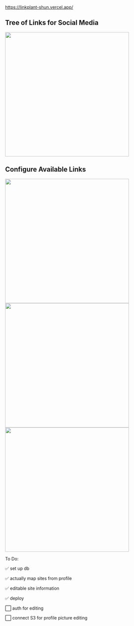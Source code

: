 https://linkplant-shun.vercel.app/

## Tree of Links for Social Media

<img src='https://github.com/japeotter21/linkplant/assets/97000604/c481a5d0-8d26-4de7-bfb1-d426550c6605' height='400' />





## Configure Available Links

<img src='https://github.com/japeotter21/linkplant/assets/97000604/4c0d786c-ff91-4270-8d3a-45aead61c548' height='400' />
<img src='https://github.com/japeotter21/linkplant/assets/97000604/74bb4876-ceba-417f-9b12-842345b8cd3f' height='400' />
<img src='https://github.com/japeotter21/linkplant/assets/97000604/3362beb2-b7fd-4529-902d-7d087e514a18' height='400' />

To Do:
<p>✅ set up db</p>
<p>✅ actually map sites from profile</p>
<p>✅ editable site information</p>
<p>✅ deploy</p>
<p>⬜ auth for editing</p>
<p>⬜ connect S3 for profile picture editing</p>
